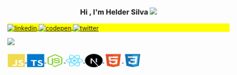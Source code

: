 <h3 align="center">Hi , I'm Helder Silva <img src="https://media.giphy.com/media/hvRJCLFzcasrR4ia7z/giphy.gif" width="35"></h3>
 
<p align="left" style="background:yellow">
      <a href="https://linkedin.com/in/heldersi" target="_blank">
        <img align="center" src="https://img.shields.io/badge/-heldersi-05122A?style=flat&logo=linkedin" alt="linkedin"/>
      </a>
      <a href="https://codepen.io/heldersi" target="_blank">
        <img align="center" src="https://img.shields.io/badge/-heldersi-05122A?style=flat&logo=codepen" alt="codepen"/>
      </a>
      <a href="https://twitter.com/heldersi" target="_blank">
        <img align="center" src="https://img.shields.io/badge/-heldersi-05122A?style=flat&logo=twitter" alt="twitter"/>  
      </a>
  </p>
  
 <div>
  <a href="https://github.com/heldersi">
  <img height="180em" src="https://github-readme-stats.vercel.app/api/top-langs/?username=heldersi&layout=compact&langs_count=7&theme=dracula"/>
</div>
<div style="display: inline_block"><br>
  <img align="center" alt="heldersi-Js" height="30" width="40" src="https://raw.githubusercontent.com/devicons/devicon/master/icons/javascript/javascript-plain.svg">
 <img align="center" alt="heldersi-Js" height="30" width="40" src="https://raw.githubusercontent.com/devicons/devicon/master/icons/typescript/typescript-original.svg">
 <img align="center" alt="heldersi-Js" height="30" width="40" src="https://raw.githubusercontent.com/devicons/devicon/master/icons/nodejs/nodejs-original.svg">
  <img align="center" alt="heldersi-React" height="30" width="40" src="https://raw.githubusercontent.com/devicons/devicon/master/icons/react/react-original.svg">
  <img align="center" alt="heldersi-React" height="30" width="40" src="https://raw.githubusercontent.com/devicons/devicon/master/icons/nextjs/nextjs-original.svg">
  <img align="center" alt="heldersi-HTML" height="30" width="40" src="https://raw.githubusercontent.com/devicons/devicon/master/icons/html5/html5-original.svg">
  <img align="center" alt="heldersi-CSS" height="30" width="40" src="https://raw.githubusercontent.com/devicons/devicon/master/icons/css3/css3-original.svg">
</div>
 
